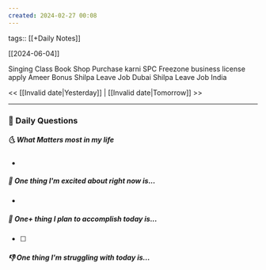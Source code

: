 ```yaml
---
created: 2024-02-27 00:08
---
```

tags:: [[+Daily Notes]]

[[2024-06-04]]

Singing Class Book
Shop Purchase karni
SPC Freezone business license apply
Ameer Bonus
Shilpa Leave Job Dubai
Shilpa Leave Job India

<< [[Invalid date|Yesterday]] | [[Invalid date|Tomorrow]] >>

---
### 📅 Daily Questions
##### 🌜 What Matters most in my life
- 

##### 🙌 One thing I'm excited about right now is...
- 

##### 🚀 One+ thing I plan to accomplish today is...
- [ ] 

##### 👎 One thing I'm struggling with today is...
